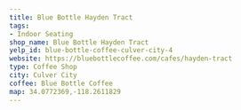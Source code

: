 ```yaml
---
title: Blue Bottle Hayden Tract
tags:
- Indoor Seating
shop_name: Blue Bottle Hayden Tract
yelp_id: blue-bottle-coffee-culver-city-4
website: https://bluebottlecoffee.com/cafes/hayden-tract
type: Coffee Shop
city: Culver City
coffee: Blue Bottle Coffee
map: 34.0772369,-118.2611829
---
```


